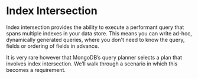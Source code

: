 # Index Intersection

Index intersection provides the ability to execute a performant query that spans multiple indexes in your data store. This means you can write ad-hoc, dynamically generated queries, where you don't need to know the query, fields or ordering of fields in advance. 

It is very rare however that MongoDB’s query planner selects a plan that involves index intersection. We’ll walk through a scenario in which this becomes a requirement. 
